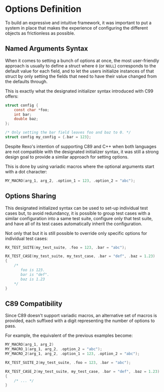 Options Definition
==================

To build an expressive and intuitive framework, it was important to put
a system in place that makes the experience of configuring the different objects
as frictionless as possible.


## Named Arguments Syntax

When it comes to setting a bunch of options at once, the most user-friendly
approach is usually to define a struct where `0` (or `NULL`) corresponds to
the default value for each field, and to let the users initialize instances
of that struct by only setting the fields that need to have their value changed
from the defaults through.

This is exactly what the designated initializer syntax introduced with C99
offers:

```c
struct config {
    const char *foo;
    int bar;
    double baz;
};

/* Only setting the bar field leaves foo and baz to 0. */
struct config my_config = {.bar = 123};
```


Despite Rexo's intention of supporting C89 and C++ when both languages are
not compatible with the designated initializer syntax, it was still a strong
design goal to provide a similar approach for setting options.

This is done by using variadic macros where the optional arguments start with
a dot character:

```c
MY_MACRO(arg_1, arg_2, .option_1 = 123, .option_2 = "abc");
```


## Options Sharing

This designated initialized syntax can be used to set-up individual test cases
but, to avoid redundancy, it is possible to group test cases with a similar
configuration into a same test suite, configure only that test suite, and have
all of its test cases automatically inherit the configuration.

Not only that but it is still possible to override only specific options for
individual test cases:

```c
RX_TEST_SUITE(my_test_suite, .foo = 123, .bar = "abc");

RX_TEST_CASE(my_test_suite, my_test_case, .bar = "def", .baz = 1.23)
{
    /*
       foo is 123.
       bar is "def".
       baz is 1.23
    */
}
```


## C89 Compatibility

Since C89 doesn't support variadic macros, an alternative set of macros is
provided, each suffixed with a digit representing the number of options
to pass.

For example, the equivalent of the previous examples become:

```c
MY_MACRO(arg_1, arg_2)
MY_MACRO_1(arg_1, arg_2, .option_2 = "abc");
MY_MACRO_2(arg_1, arg_2, .option_1 = 123, .option_2 = "abc");

RX_TEST_SUITE_2(my_test_suite, .foo = 123, .bar = "abc");

RX_TEST_CASE_2(my_test_suite, my_test_case, .bar = "def", .baz = 1.23)
{
    /* ... */
}
```


[macro-rx_fixture]: ../reference/framework.md#rx_fixture
[macro-rx_void_fixture]: ../reference/framework.md#rx_void_fixture
[macro-rx_test_case]: ../reference/framework.md#rx_test_case
[macro-rx_test_case_fixture]: ../reference/framework.md#rx_test_case_fixture
[macro-rx_test_suite]: ../reference/framework.md#rx_test_suite
